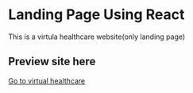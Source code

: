 # Landing Page Using React

This is a virtula healthcare website(only landing page) 

## Preview site here

[Go to virtual healthcare](http://virtual-healthcare-landingpage-by-salman.surge.sh/)

